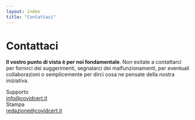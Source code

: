 ```yaml
---
layout: index
title: "Contattaci"
---
```

<div class="px-3 py-3 pt-md-5 pb-md-4 mx-auto text-center">
    <h1 class="h1-responsive text-center">Contattaci</h1>
</div>
<div>
    <div class="row justify-content-md-center" >
      <div class="col-md-12 text-justify">
        <p><b>Il vostro punto di vista è per noi fondamentale</b>. Non esitate a contattarci per fornirci dei suggerimenti, segnalarci dei malfunzionamenti, per eventuali collaborazioni o semplicemente per dirci cosa ne pensate della nostra iniziativa.</p>
      </div>
      <div class="col-md-5 mt-3">
        <div class="card">
          <div class="card-body bg-light"><i class="fa fa-info-circle"></i> Supporto<br><a href="mailto:info@covidcert.it?subject=Richiesta%20informazioni%20CovidCert">info@covidcert.it</a></div>
        </div>
      </div>
      <div class="col-md-5 mt-3">
        <div class="card">
          <div class="card-body bg-light"><i class="fa fa-book"></i> Stampa<br><a href="mailto:redazione@covidcert.it?subject=Richiesta%20Stampa%20CovidCert">redazione@covidcert.it</a></div>
        </div>
      </div>
    </div>
<div>